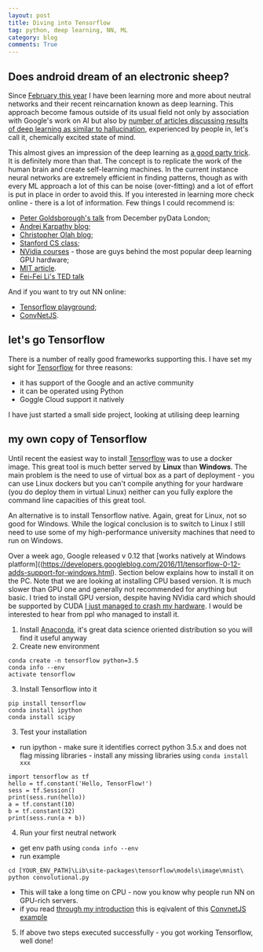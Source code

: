 ```yaml
---
layout: post
title: Diving into Tensorflow
tag: python, deep learning, NN, ML
category: blog
comments: True
---
```


## <a name="Intro">Does android dream of an electronic sheep?</a>

Since [February this year](http://dfac.github.io/conference/2016/02/29/Fundamentals-Of-Practical-Deep-Learning/) I have been learning more and more about neutral networks and their recent reincarnation known as deep learning. This approach become famous outside of its usual field not only by association with Google's work on AI but also by [number of articles discussing results of deep learning as similar to hallucination](https://www.theguardian.com/technology/2015/jun/18/google-image-recognition-neural-network-androids-dream-electric-sheep), experienced by people in, let's call it, chemically excited state of mind.

This almost gives an impression of the deep learning as [a good party trick](http://www.demilked.com/inceptionism-neural-network-drawings-art-of-dreams/). It is definitely more than that. The concept is to replicate the work of the human brain and create self-learning machines. In the current instance neural networks are extremely efficient in finding patterns, though as with every ML approach a lot of this can be noise (over-fitting) and a lot of effort is put in place in order to avoid this. If you interested in learning more check online - there is a lot of information. Few things I could recommend is:

* [Peter Goldsborough's talk](https://github.com/peter-can-talk/pydata-london/tree/master/presentation) from December pyData London;
* [Andrej Karpathy blog](http://karpathy.github.io/);
* [Christopher Olah blog](http://colah.github.io/);
* [Stanford CS class](http://cs231n.github.io/);
* [NVidia courses](https://www.nvidia.com/object/deep-learning-institute.html) - those are guys behind the most popular deep learning GPU hardware;
* [MIT article](https://t.co/59ILZLMUij).
* [Fei-Fei Li's TED talk](http://www.ted.com/talks/fei_fei_li_how_we_re_teaching_computers_to_understand_pictures)

And if you want to try out NN online:

* [Tensorflow playground](http://playground.tensorflow.org/);
* [ConvNetJS](http://cs.stanford.edu/people/karpathy/convnetjs/).

## let's go Tensorflow

There is a number of really good frameworks supporting this. I have set my sight for [Tensorflow]() for three reasons:

* it has support of the Google and an active community
* it can be operated using Python
* Goggle Cloud support it natively

I have just started a small side project, looking at utilising deep learning

## my own copy of Tensorflow

Until recent the easiest way to install [Tensorflow](https://www.tensorflow.org/versions/r0.12/get_started/os_setup.html#pip-installation-on-windows) was to use a docker image. This great tool is much better served by **Linux** than **Windows**. The main problem is the need to use of virtual box as a part of deployment - you can use Linux dockers but you can't compile anything for your hardware (you do deploy them in virtual Linux) neither can you fully explore the command line capacities of this great tool.

An alternative is to install Tensorflow native. Again, great for Linux, not so good for Windows. While the logical conclusion is to switch to Linux I still need to use some of my high-performance university machines that need to run on Windows.

Over a week ago, Google released v 0.12 that [works natively at Windows platform]((https://developers.googleblog.com/2016/11/tensorflow-0-12-adds-support-for-windows.html). Section below explains how to install it on the PC. Note that we are looking at installing CPU based version. It is much slower than GPU one and generally not recommended for anything but basic. I tried to install GPU version, despite having NVidia card which should be supported by CUDA [I just managed to crash my hardware](https://twitter.com/LKBLab/status/807952934726234112). I would be interested to hear from ppl who managed to install it.


1. Install [Anaconda](https://www.continuum.io/downloads), it's great data science oriented distribution so you will find it useful anyway
2. Create new environment

```
conda create -n tensorflow python=3.5
conda info --env
activate tensorflow
```

3. Install Tensorflow into it

```
pip install tensorflow
conda install ipython
conda install scipy
```
3. Test your installation

* run ipython - make sure it identifies correct python 3.5.x and does not flag
missing libraries - install any missing libraries using `conda install xxx`
```
import tensorflow as tf
hello = tf.constant('Hello, TensorFlow!')
sess = tf.Session()
print(sess.run(hello))
a = tf.constant(10)
b = tf.constant(32)
print(sess.run(a + b))
```

4. Run your first neutral network

* get env path using `conda info --env`
* run example
```
cd [YOUR_ENV_PATH]\Lib\site-packages\tensorflow\models\image\mnist\
python convolutional.py
```
* This will take a long time on CPU - now you know why people run NN on GPU-rich servers.
* if you read [through my introduction](#Intro) this is eqivalent of this [ConvnetJS example](http://cs.stanford.edu/people/karpathy/convnetjs/demo/mnist.html)

5. If above two steps executed successfully - you got working Tensorflow, well done!
